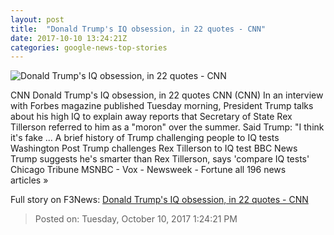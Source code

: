 ```yaml
---
layout: post
title:  "Donald Trump's IQ obsession, in 22 quotes - CNN"
date: 2017-10-10 13:24:21Z
categories: google-news-top-stories
---
```


![Donald Trump's IQ obsession, in 22 quotes - CNN](http://i2.cdn.cnn.com/cnnnext/dam/assets/170228222445-trump-congress-pointing-super-tease.jpg)

CNN Donald Trump's IQ obsession, in 22 quotes CNN (CNN) In an interview with Forbes magazine published Tuesday morning, President Trump talks about his high IQ to explain away reports that Secretary of State Rex Tillerson referred to him as a "moron" over the summer. Said Trump: "I think it's fake ... A brief history of Trump challenging people to IQ tests Washington Post Trump challenges Rex Tillerson to IQ test BBC News Trump suggests he's smarter than Rex Tillerson, says 'compare IQ tests' Chicago Tribune MSNBC - Vox - Newsweek - Fortune all 196 news articles »


Full story on F3News: [Donald Trump's IQ obsession, in 22 quotes - CNN](http://www.f3nws.com/n/nQCsNF)

> Posted on: Tuesday, October 10, 2017 1:24:21 PM

